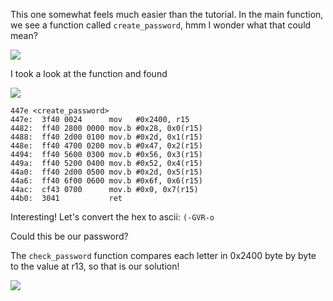 This one somewhat feels much easier than the tutorial. In the main function, we see a function called ```create_password```, hmm I wonder what that could mean?

![](https://raw.githubusercontent.com/Immobility/CTF-Writeups/master/Embedded-Security-CTF/New-Orleans/t2.1.png)

I took a look at the function and found

![](https://raw.githubusercontent.com/Immobility/CTF-Writeups/master/Embedded-Security-CTF/New-Orleans/t2.2.png)

```
447e <create_password>
447e:  3f40 0024      mov	#0x2400, r15
4482:  ff40 2800 0000 mov.b	#0x28, 0x0(r15) 
4488:  ff40 2d00 0100 mov.b	#0x2d, 0x1(r15)
448e:  ff40 4700 0200 mov.b	#0x47, 0x2(r15)
4494:  ff40 5600 0300 mov.b	#0x56, 0x3(r15)
449a:  ff40 5200 0400 mov.b	#0x52, 0x4(r15)
44a0:  ff40 2d00 0500 mov.b	#0x2d, 0x5(r15)
44a6:  ff40 6f00 0600 mov.b	#0x6f, 0x6(r15)
44ac:  cf43 0700      mov.b	#0x0, 0x7(r15)
44b0:  3041           ret
```

Interesting! Let's convert the hex to ascii: ```(-GVR-o```

Could this be our password?

The ```check_password``` function compares each letter in 0x2400 byte by byte to the value at r13, so that is our solution!

![](https://raw.githubusercontent.com/Immobility/CTF-Writeups/master/Embedded-Security-CTF/New-Orleans/t2.3.png)
